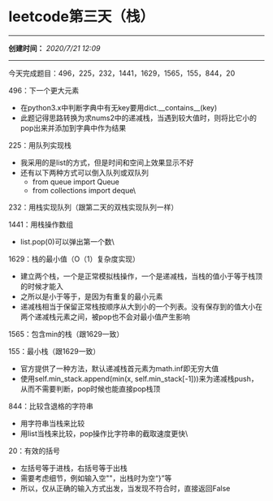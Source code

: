 leetcode第三天（栈）
====================

---------------- -------------------
  **创建时间：**   *2020/7/21 12:09*
---------------- -------------------

今天完成题目：496，225，232，1441，1629，1565，155，844，20

496：下一个更大元素

-   在python3.x中判断字典中有无key要用dict.\_\_contains\_\_(key)
-   此题记得思路转换为求nums2中的递减栈，当遇到较大值时，则将比它小的pop出来并添加到字典中作为结果

225：用队列实现栈

-   我采用的是list的方式，但是时间和空间上效果显示不好
-   还有以下两种方式可以倒入队列或双队列
    -   from queue import Queue
    -   from collections import deque\

232：用栈实现队列（跟第二天的双栈实现队列一样）

1441：用栈操作数组

-   list.pop(0)可以弹出第一个数\

1629：栈的最小值（O（1）复杂度实现）

-   建立两个栈，一个是正常模拟栈操作，一个是递减栈，当栈的值小于等于栈顶的时候才能入
-   之所以是小于等于，是因为有重复的最小元素
-   递减栈相当于保留正常栈按顺序从大到小的一个列表。没有保存到的值大小在两个递减栈元素之间，被pop也不会对最小值产生影响

1565：包含min的栈（跟1629一致）

155：最小栈（跟1629一致）

-   官方提供了一种方法，默认递减栈首元素为math.inf即无穷大值
-   使用self.min\_stack.append(min(x, self.min\_stack[-1]))来为递减栈push，从而不需要判断，pop时候也能直接pop栈顶

844：比较含退格的字符串

-   用字符串当栈来比较
-   用list当栈来比较，pop操作比字符串的截取速度更快\

20：有效的括号

-   左括号等于进栈，右括号等于出栈
-   需要考虑细节，例如输入空""，出栈时为空“}”等
-   所以，仅从正确的输入方式出发，当发现不符合时，直接返回False

 
